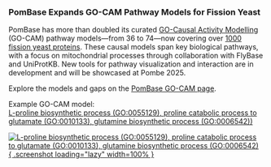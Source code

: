 ### PomBase Expands GO-CAM Pathway Models for Fission Yeast
<!-- pombase_flags: frontpage -->
<!-- newsfeed_thumbnail: pombase-logo-32x32px.png -->

PomBase has more than doubled its curated
[GO-Causal Activity Modelling](/gocam)
(GO-CAM) pathway models—from 36 to 74—now covering over
[1000 fission yeast proteins](/results/from/id/f99d8133-3206-4941-b44e-9314e7cae3d2).
These causal models span key biological pathways, with a focus on
mitochondrial processes through collaboration with FlyBase and
UniProtKB. New tools for pathway visualization and interaction are in
development and will be showcased at Pombe 2025.

Explore the models and gaps on the
[PomBase GO-CAM page](/gocam).

Example GO-CAM model: \
[L-proline biosynthetic process (GO:0055129), proline catabolic process to glutamate (GO:0010133), glutamine biosynthetic process (GO:0006542))](/gocam/pombase-view/docs/678073a900003902)

[![L-proline biosynthetic process (GO:0055129), proline catabolic process to glutamate (GO:0010133), glutamine biosynthetic process (GO:0006542)](assets/newsfeed/gocam-update-1000-genes.png){ .screenshot loading="lazy" width=100% }](assets/newsfeed/gocam-update-1000-genes.png)
